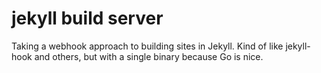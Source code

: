 # jekyll build server

Taking a webhook approach to building sites in Jekyll. Kind of like
jekyll-hook and others, but with a single binary because Go is nice.

